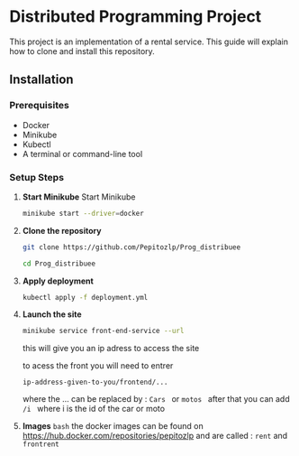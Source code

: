 # Distributed Programming Project

This project is an implementation of a rental service. This guide will explain how to clone and install this repository.

## Installation

### Prerequisites
- Docker
- Minikube
- Kubectl
- A terminal or command-line tool

### Setup Steps

1. **Start Minikube**
    Start Minikube
    ```bash
    minikube start --driver=docker
    ```

2. **Clone the repository**
    ```bash
    git clone https://github.com/Pepitozlp/Prog_distribuee
    ```
    ```bash
    cd Prog_distribuee
    ```

3. **Apply deployment**
    ```bash
    kubectl apply -f deployment.yml
    ```

4. **Launch the site**
    ```bash
    minikube service front-end-service --url 
    ```
    this will give you an ip adress to access the site

    to acess the front you will need to entrer
    ```
    ip-address-given-to-you/frontend/...
    ```
    where the ... can be replaced by :  ```Cars ``` or  ```motos ```
    after that you can add  ```/i ``` where i is the id of the car or moto 

5. **Images**
    ```bash```
    the docker images can be found on https://hub.docker.com/repositories/pepitozlp and are called : ```rent``` and ```frontrent```